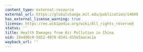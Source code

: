 ```yaml
---
content_type: external-resource
external_url: https://globalchange.mit.edu/publication/14049
has_external_license_warning: true
license: https://en.wikipedia.org/wiki/All_rights_reserved
status: ''
title: Health Damages from Air Pollution in China
uid: 19a400c9-5d12-4979-8241-d35e5aacac1a
wayback_url: ''
---
```


